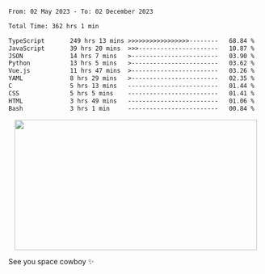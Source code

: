 
 <!--START_SECTION:waka-->

```txt
From: 02 May 2023 - To: 02 December 2023

Total Time: 362 hrs 1 min

TypeScript       249 hrs 13 mins >>>>>>>>>>>>>>>>>--------   68.84 %
JavaScript       39 hrs 20 mins  >>>----------------------   10.87 %
JSON             14 hrs 7 mins   >------------------------   03.90 %
Python           13 hrs 5 mins   >------------------------   03.62 %
Vue.js           11 hrs 47 mins  >------------------------   03.26 %
YAML             8 hrs 29 mins   >------------------------   02.35 %
C                5 hrs 13 mins   -------------------------   01.44 %
CSS              5 hrs 5 mins    -------------------------   01.41 %
HTML             3 hrs 49 mins   -------------------------   01.06 %
Bash             3 hrs 1 min     -------------------------   00.84 %
```

<!--END_SECTION:waka-->
 
 
 <!--
 <p align="center">
           <img src="https://wakatime.com/share/@b21fb822-1b1e-4a56-b3ac-d647f03795fd/3d8fc332-54a6-4d29-9469-965955d6e018.svg"/>
 </p>
 <p align="center">
  <img src="https://wakatime.com/share/@b21fb822-1b1e-4a56-b3ac-d647f03795fd/5d7b153c-4137-40c1-8270-25e516f9619c.svg"/>
 </p>
 -->
 <div style="display: flex; width: 100%; justify-content:center;">
   <img align="center" src="https://media.giphy.com/media/11KzOet1ElBDz2/giphy.gif" width="480" height="258" /> 

 </div>

See you space cowboy ✨ 


 
